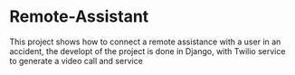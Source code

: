 # Remote-Assistant
This project shows how to connect a remote assistance with a user in an accident, the developt of the project is done in Django, with Twilio service to generate a video call and service

